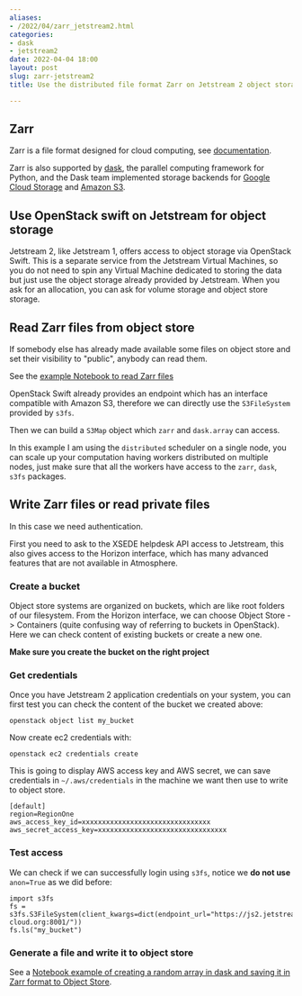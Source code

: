 ```yaml
---
aliases:
- /2022/04/zarr_jetstream2.html
categories:
- dask
- jetstream2
date: 2022-04-04 18:00
layout: post
slug: zarr-jetstream2
title: Use the distributed file format Zarr on Jetstream 2 object storage

---
```


## Zarr

Zarr is a file format designed for cloud computing, see [documentation](http://zarr.readthedocs.io).

Zarr is also supported by [dask](http://dask.pydata.org), the parallel computing framework for Python,
and the Dask team implemented storage backends for [Google Cloud Storage](https://github.com/dask/gcsfs) and
[Amazon S3](https://github.com/dask/s3fs).

## Use OpenStack swift on Jetstream for object storage

Jetstream 2, like Jetstream 1, offers access to object storage via OpenStack Swift.
This is a separate service from the Jetstream Virtual Machines, so you do not need to spin
any Virtual Machine dedicated to storing the data but just use the object storage already
provided by Jetstream. When you ask for an allocation, you can ask for volume storage and object store storage.

## Read Zarr files from object store

If somebody else has already made available some files on object store and set their visibility
to "public", anybody can read them.

See the [example Notebook to read Zarr files](https://gist.github.com/4172aab52ef0cc12623364765e0030f5)

OpenStack Swift already provides an endpoint which has an interface compatible with Amazon S3, therefore
we can directly use the `S3FileSystem` provided by `s3fs`.

Then we can build a `S3Map` object which `zarr` and `dask.array` can access.

In this example I am using the `distributed` scheduler on a single node, you can scale up your computation
having workers distributed on multiple nodes, just make sure that all the workers have access to the
`zarr`, `dask`, `s3fs` packages.

## Write Zarr files or read private files

In this case we need authentication.

First you need to ask to the XSEDE helpdesk API access to Jetstream, this also gives access
to the Horizon interface, which has many advanced features that are not available in Atmosphere.

### Create a bucket

Object store systems are organized on buckets, which are like root folders of our filesystem.
From the Horizon interface, we can choose Object Store -> Containers (quite confusing way of referring to buckets in OpenStack).
Here we can check content of existing buckets or create a new one.

**Make sure you create the bucket on the right project**

### Get credentials

Once you have Jetstream 2 application credentials on your system,
you can first test you can check the content of the bucket we created above:

    openstack object list my_bucket

Now create ec2 credentials with:

	openstack ec2 credentials create

This is going to display AWS access key and AWS secret, we can save credentials in `~/.aws/credentials`
in the machine we want then use to write to object store.
```
[default]
region=RegionOne
aws_access_key_id=xxxxxxxxxxxxxxxxxxxxxxxxxxxxxxxx
aws_secret_access_key=xxxxxxxxxxxxxxxxxxxxxxxxxxxxxxxx
```

### Test access

We can check if we can successfully login using `s3fs`, notice we **do not use** `anon=True` as
we did before:

```
import s3fs
fs = s3fs.S3FileSystem(client_kwargs=dict(endpoint_url="https://js2.jetstream-cloud.org:8001/"))
fs.ls("my_bucket")
```

### Generate a file and write it to object store

See a [Notebook example of creating a random array in dask and saving it in Zarr format to Object Store](https://gist.github.com/33b51f74d9252cc3e5d18d290393c33c).
